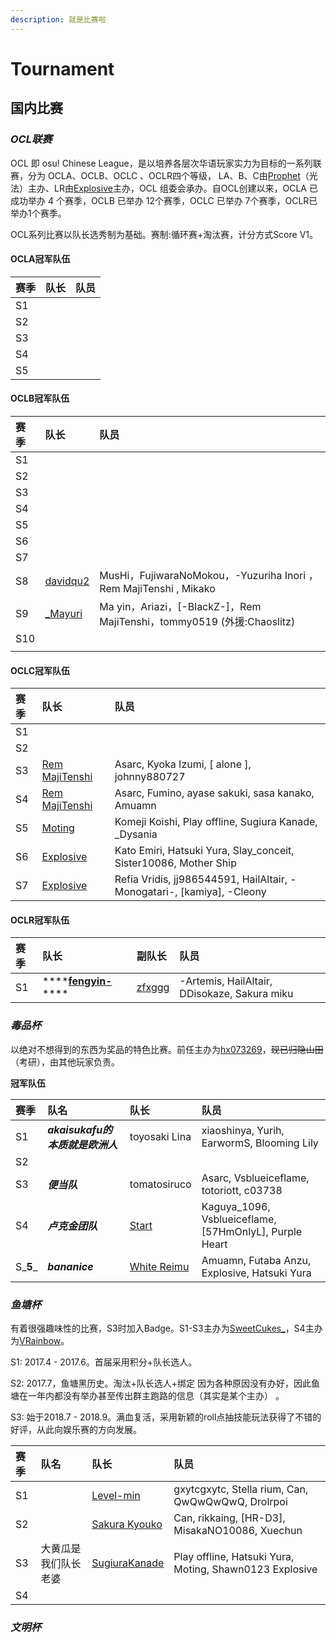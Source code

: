 ```yaml
---
description: 就是比赛啦
---
```


# Tournament

## **国内比赛**

### _**OCL联赛**_

OCL 即 osu! Chinese League，是以培养各层次华语玩家实力为目标的一系列联赛，分为 OCLA、OCLB、OCLC 、OCLR四个等级， LA、B、C由[Prophet](https://osu.ppy.sh/users/651307)（光法）主办、LR由[Explosive](https://osu.ppy.sh/users/245276)主办，OCL 组委会承办。自OCL创建以来，OCLA 已成功举办 4 个赛季，OCLB 已举办 12个赛季，OCLC 已举办 7个赛季，OCLR已举办1个赛季。

OCL系列比赛以队长选秀制为基础。赛制:循环赛+淘汰赛，计分方式Score V1。

#### OCLA冠军队伍

| 赛季 | 队长 | 队员 |
| :--- | :--- | :--- |
| S1 |  |  |
| S2 |  |  |
| S3 |  |  |
| S4 |  |  |
| S5 |  |  |

#### OCLB冠军队伍

| 赛季 | 队长 | 队员 |
| :--- | :--- | :--- |
| S1 |  |  |
| S2 |  |  |
| S3 |  |  |
| S4 |  |  |
| S5 |  |  |
| S6 |  |  |
| S7 |  |  |
| S8 | [davidqu2](https://osu.ppy.sh/u/6090175) | MusHi，FujiwaraNoMokou，-Yuzuriha Inori ，Rem MajiTenshi , Mikako |
| S9 | [\_Mayuri](https://osu.ppy.sh/u/1955058) | Ma yin，Ariazi，\[-BlackZ-\]，Rem MajiTenshi，tommy0519 \(外援:Chaoslitz\) |
| S10 |  |  |
|  |  |  |

#### OCLC冠军队伍

| 赛季 | 队长 | 队员 |
| :--- | :--- | :--- |
| S1 |  |  |
| S2 |  |  |
| S3 | [Rem MajiTenshi](https://osu.ppy.sh/users/5084172) | Asarc,  Kyoka Izumi,  \[ alone \], johnny880727 |
| S4 | [Rem MajiTenshi](https://osu.ppy.sh/users/5084172) | Asarc,  Fumino,  ayase sakuki,  sasa kanako,  Amuamn |
| S5 | [Moting](https://osu.ppy.sh/users/4902208) | Komeji Koishi,  Play offline,  Sugiura Kanade,  \_Dysania |
| S6 | [Explosive](https://osu.ppy.sh/users/245276) | Kato Emiri,  Hatsuki Yura,  Slay\_conceit,  Sister10086,  Mother Ship |
| S7 | [Explosive](https://osu.ppy.sh/users/245276) | Refia Vridis,  jj986544591,  HailAltair,  -Monogatari-,  \[kamiya\],  -Cleony |

#### OCLR冠军队伍

| 赛季 | 队长 | 副队长 | 队员 |
| :--- | :--- | :--- | :--- |
| S1 | \*\*\*\*[**fengyin-**](https://osu.ppy.sh/users/7812692)\*\*\*\* | [zfxggg](https://osu.ppy.sh/users/10970623) | -Artemis,  HailAltair,  DDisokaze,  Sakura miku |

### _毒品杯_

以绝对不想得到的东西为奖品的特色比赛。前任主办为[hx073269](https://osu.ppy.sh/users/3924736)，~~现已归隐山田~~（考研），由其他玩家负责。

**冠军队伍**

| 赛季 | 队名 | 队长 | 队员 |
| :--- | :--- | :--- | :--- |
| S1 | _**akaisukafu的本质就是欧洲人**_ | toyosaki Lina | xiaoshinya,  Yurih,  EarwormS,  Blooming Lily |
| S2 |  |  |  |
| S3 | _**便当队**_ | tomatosiruco | Asarc,  Vsblueiceflame,  totoriott,  c03738 |
| S4 | _**卢克金团队**_ | [Start](https://osu.ppy.sh/users/2190156) | Kaguya\_1096,  Vsblueiceflame,  \[57HmOnlyL\],  Purple Heart |
| S_**5**_ | _**bananice**_ | [White Reimu](https://osu.ppy.sh/users/5279511) | Amuamn,  Futaba Anzu,  Explosive,  Hatsuki Yura |

### _鱼塘杯_

有着很强趣味性的比赛，S3时加入Badge。S1-S3主办为[SweetCukes\_](https://osu.ppy.sh/users/7209223)，S4主办为[VRainbow](https://osu.ppy.sh/users/3635214)。

S1: 2017.4 - 2017.6。首届采用积分+队长选人。

S2: 2017.7，鱼塘黑历史。淘汰+队长选人+绑定 因为各种原因没有办好，因此鱼塘在一年内都没有举办甚至传出群主跑路的信息（其实是某个主办） 。

S3: 始于2018.7 - 2018.9。满血复活，采用新颖的roll点抽技能玩法获得了不错的好评，从此向娱乐赛的方向发展。

| 赛季 | 队名 | 队长 | 队员 |
| :--- | :--- | :--- | :--- |
| S1 |  | [Level-min](https://osu.ppy.sh/users/3192398) | gxytcgxytc,  Stella rium,  Can,  QwQwQwQwQ,  Drolrpoi |
| S2 |  | [Sakura Kyouko](https://osu.ppy.sh/users/2465142) | Can,  rikkaing,  \[HR-D3\],  MisakaNO10086,  Xuechun |
| S3 | 大黄瓜是我们队长老婆 | [SugiuraKanade](https://osu.ppy.sh/users/7839397) | Play offline, Hatsuki Yura, Moting, Shawn0123 Explosive |
| S4 |  |  |  |

### _**文明杯**_

